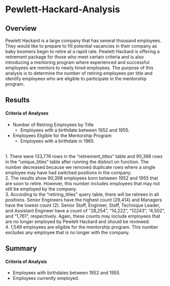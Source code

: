 # Pewlett-Hackard-Analysis

## Overview
Pewlett Hackard is a large company that has several thousand employees. They would like to prepare to fill potential vacancies in their company as baby boomers begin to retire at a rapid rate. Pewlett Hackard is offering a retirement package for those who meet certain criteria and is also introducing a mentoring program where experienced and successful employees are mentors to newly hired employees. The purpose of this analysis is to determine the number of retiring employees per title and identify employees who are eligible to participate in the mentorship program.

## Results
#### Criteria of Analyses
- Number of Retiring Employees by Title
  - Employees with a birthdate between 1952 and 1955.
- Employees Eligible for the Mentorship Program
  - Employees with a birthdate in 1965.
<br>
1. There were 133,776 rows in the “retirement_titles” table and 90,398 rows in the “unique_titles” table after running the distinct on function. The number decreased because we removed duplicate rows where a single employee may have had switched positions in the company.
<br>
2. The results show 90,398 employees born between 1952 and 1955 that are soon to retire. However, this number includes employees that may not still be employed by the company.
<br>
3. According to the “retiring_titles” query table, there will be retirees in all positions. Senior Engineers have the highest count (29,414) and Managers have the lowest count (2). Senior Staff, Engineer, Staff, Technique Leader, and Assistant Engineer have a count of “28,254”, “14,222”, “12243”, “4,502”, and “1,761”, respectively. Again, these counts may include employees that are no longer employed by Pewlett Hackard and should be reviewed.
<br>
4. 1,549 employees are eligible for the mentorship program. This number excludes any employee that is no longer with the company.

## Summary
#### Criteria of Analysis
- Employees with birthdates between 1952 and 1955.
-	Employees currently employed.
